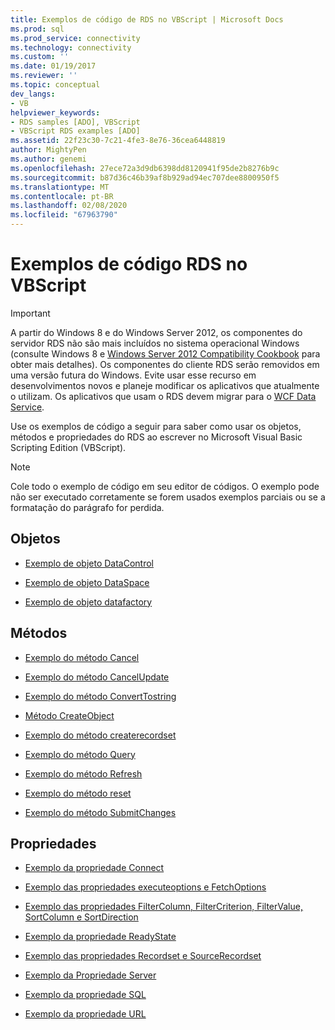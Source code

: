 ```yaml
---
title: Exemplos de código de RDS no VBScript | Microsoft Docs
ms.prod: sql
ms.prod_service: connectivity
ms.technology: connectivity
ms.custom: ''
ms.date: 01/19/2017
ms.reviewer: ''
ms.topic: conceptual
dev_langs:
- VB
helpviewer_keywords:
- RDS samples [ADO], VBScript
- VBScript RDS examples [ADO]
ms.assetid: 22f23c30-7c21-4fe3-8e76-36cea6448819
author: MightyPen
ms.author: genemi
ms.openlocfilehash: 27ece72a3d9db6398dd8120941f95de2b8276b9c
ms.sourcegitcommit: b87d36c46b39af8b929ad94ec707dee8800950f5
ms.translationtype: MT
ms.contentlocale: pt-BR
ms.lasthandoff: 02/08/2020
ms.locfileid: "67963790"
---
```

# <a name="rds-code-examples-in-vbscript"></a>Exemplos de código RDS no VBScript
> [!IMPORTANT]
>  A partir do Windows 8 e do Windows Server 2012, os componentes do servidor RDS não são mais incluídos no sistema operacional Windows (consulte Windows 8 e [Windows Server 2012 Compatibility Cookbook](https://www.microsoft.com/download/details.aspx?id=27416) para obter mais detalhes). Os componentes do cliente RDS serão removidos em uma versão futura do Windows. Evite usar esse recurso em desenvolvimentos novos e planeje modificar os aplicativos que atualmente o utilizam. Os aplicativos que usam o RDS devem migrar para o [WCF Data Service](https://go.microsoft.com/fwlink/?LinkId=199565).  
  
 Use os exemplos de código a seguir para saber como usar os objetos, métodos e propriedades do RDS ao escrever no Microsoft Visual Basic Scripting Edition (VBScript).  
  
> [!NOTE]
>  Cole todo o exemplo de código em seu editor de códigos. O exemplo pode não ser executado corretamente se forem usados exemplos parciais ou se a formatação do parágrafo for perdida.  
  
## <a name="objects"></a>Objetos  
  
-   [Exemplo de objeto DataControl](../../../ado/reference/rds-api/datacontrol-object-example-vbscript.md)  
  
-   [Exemplo de objeto DataSpace](../../../ado/reference/rds-api/dataspace-object-and-createobject-method-example-vbscript.md)  
  
-   [Exemplo de objeto datafactory](../../../ado/reference/rds-api/datafactory-object-query-method-and-createobject-method-example-vbscript.md)  
  
## <a name="methods"></a>Métodos  
  
-   [Exemplo do método Cancel](../../../ado/reference/rds-api/cancel-method-example-vbscript.md)  
  
-   [Exemplo do método CancelUpdate](../../../ado/reference/rds-api/cancelupdate-method-example-vbscript.md)  
  
-   [Exemplo do método ConvertTostring](../../../ado/reference/rds-api/converttostring-method-example-vbscript.md)  
  
-   [Método CreateObject](../../../ado/reference/rds-api/dataspace-object-and-createobject-method-example-vbscript.md)  
  
-   [Exemplo do método createrecordset](../../../ado/reference/rds-api/createrecordset-method-example-vbscript.md)  
  
-   [Exemplo do método Query](../../../ado/reference/rds-api/datafactory-object-query-method-and-createobject-method-example-vbscript.md)  
  
-   [Exemplo do método Refresh](../../../ado/reference/rds-api/refresh-method-example-vbscript.md)  
  
-   [Exemplo do método reset](../../../ado/reference/rds-api/filter-column-criterion-value-sortcolumn-sortdirection-example-vbscript.md)  
  
-   [Exemplo do método SubmitChanges](../../../ado/reference/rds-api/submitchanges-method-example-vbscript.md)  
  
## <a name="properties"></a>Propriedades  
  
-   [Exemplo da propriedade Connect](../../../ado/reference/rds-api/connect-property-example-vbscript.md)  
  
-   [Exemplo das propriedades executeoptions e FetchOptions](../../../ado/reference/rds-api/executeoptions-and-fetchoptions-properties-example-vbscript.md)  
  
-   [Exemplo das propriedades FilterColumn, FilterCriterion, FilterValue, SortColumn e SortDirection](../../../ado/reference/rds-api/filter-column-criterion-value-sortcolumn-sortdirection-example-vbscript.md)  
  
-   [Exemplo da propriedade ReadyState](../../../ado/reference/rds-api/readystate-property-example-vbscript.md)  
  
-   [Exemplo das propriedades Recordset e SourceRecordset](../../../ado/reference/rds-api/recordset-and-sourcerecordset-properties-example-vbscript.md)  
  
-   [Exemplo da Propriedade Server](../../../ado/reference/rds-api/server-property-example-vbscript.md)  
  
-   [Exemplo da propriedade SQL](../../../ado/reference/rds-api/sql-property-example-vbscript.md)  
  
-   [Exemplo da propriedade URL](../../../ado/reference/rds-api/url-property-example-vbscript.md)


